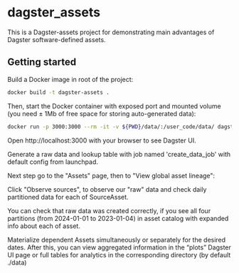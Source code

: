 # dagster_assets

This is a Dagster-assets project for demonstrating main advantages of Dagster software-defined assets. 

## Getting started

Build a Docker image in root of the project:

```bash
docker build -t dagster-assets .
```

Then, start the Docker container with exposed port and mounted volume (you need ± 1Mb of free space for storing auto-generated data):

```bash
docker run -p 3000:3000 --rm -it -v ${PWD}/data/:/user_code/data/ dagster-assets
```

Open http://localhost:3000 with your browser to see Dagster UI.

Generate a raw data and lookup table with job named 'create_data_job' with default config from launchpad.

Next step go to the "Assets" page, then to "View global asset lineage":

Click "Observe sources", to observe our "raw" data and check daily partitioned data for each of SourceAsset.

You can check that raw data was created correctly, if you see all four partitions (from 2024-01-01 to 2023-01-04) in asset catalog with expanded info about each of asset.

Materialize dependent Assets simultaneously or separately for the desired dates. After this, you can view aggregated information in the “plots” Dagster UI page or full tables for analytics in the corresponding directory (by default ./data)